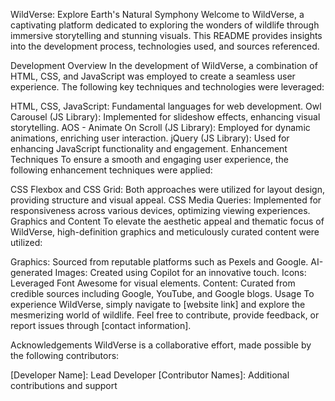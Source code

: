 WildVerse: Explore Earth's Natural Symphony
Welcome to WildVerse, a captivating platform dedicated to exploring the wonders of wildlife through immersive storytelling and stunning visuals. This README provides insights into the development process, technologies used, and sources referenced.

Development Overview
In the development of WildVerse, a combination of HTML, CSS, and JavaScript was employed to create a seamless user experience. The following key techniques and technologies were leveraged:

HTML, CSS, JavaScript: Fundamental languages for web development.
Owl Carousel (JS Library): Implemented for slideshow effects, enhancing visual storytelling.
AOS - Animate On Scroll (JS Library): Employed for dynamic animations, enriching user interaction.
jQuery (JS Library): Used for enhancing JavaScript functionality and engagement.
Enhancement Techniques
To ensure a smooth and engaging user experience, the following enhancement techniques were applied:

CSS Flexbox and CSS Grid: Both approaches were utilized for layout design, providing structure and visual appeal.
CSS Media Queries: Implemented for responsiveness across various devices, optimizing viewing experiences.
Graphics and Content
To elevate the aesthetic appeal and thematic focus of WildVerse, high-definition graphics and meticulously curated content were utilized:

Graphics: Sourced from reputable platforms such as Pexels and Google.
AI-generated Images: Created using Copilot for an innovative touch.
Icons: Leveraged Font Awesome for visual elements.
Content: Curated from credible sources including Google, YouTube, and Google blogs.
Usage
To experience WildVerse, simply navigate to [website link] and explore the mesmerizing world of wildlife. Feel free to contribute, provide feedback, or report issues through [contact information].

Acknowledgements
WildVerse is a collaborative effort, made possible by the following contributors:

[Developer Name]: Lead Developer
[Contributor Names]: Additional contributions and support

